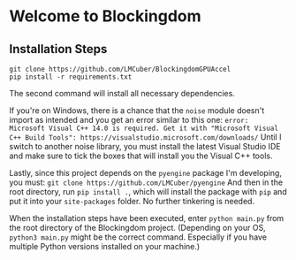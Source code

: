 # Welcome to Blockingdom
## Installation Steps
```
git clone https://github.com/LMCuber/BlockingdomGPUAccel
pip install -r requirements.txt
```
The second command will install all necessary dependencies.

If you're on Windows, there is a chance that the `noise` module doesn't import as intended and you get an error similar to this one: `error: Microsoft Visual C++ 14.0 is required. Get it with "Microsoft Visual C++ Build Tools": https://visualstudio.microsoft.com/downloads/`
Until I switch to another noise library, you must install the latest Visual Studio IDE and make sure to tick the boxes that will install you the Visual C++ tools.

Lastly, since this project depends on the `pyengine` package I'm developing, you must:
`git clone https://github.com/LMCuber/pyengine`
And then in the root directory, run `pip install .`, which will install the package with `pip` and put it into your `site-packages` folder. No further tinkering is needed.

When the installation steps have been executed, enter `python main.py` from the root directory of the Blockingdom project. (Depending on your OS, `python3 main.py` might be the correct command. Especially if you have multiple Python versions installed on your machine.)
